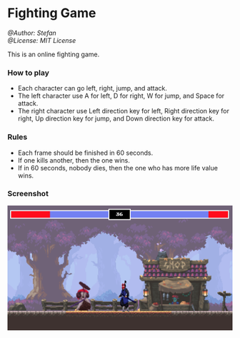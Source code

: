 # Fighting Game

_@Author: Stefan_  
_@License: MIT License_

This is an online fighting game.

### How to play

- Each character can go left, right, jump, and attack.
- The left character use A for left, D for right, W for jump, and Space for attack.
- The right character use Left direction key for left, Right direction key for right, Up direction key for jump, and Down direction key for attack.

### Rules

- Each frame should be finished in 60 seconds.
- If one kills another, then the one wins.
- If in 60 seconds, nobody dies, then the one who has more life value wins.

### Screenshot

![Alt text](image.png)
